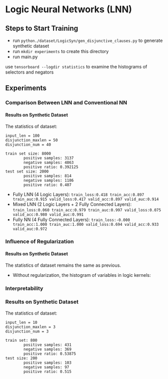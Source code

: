 # Logic Neural Networks (LNN)

## Steps to Start Training

- run `python./dataset/LogicSyn/gen_disjunctive_clauses.py` to generate synthetic dataset
- run `mkdir experiments` to create this directory
- run main.py

use `tensorboard --logdir statistics` to examine the histograms of selectors and negators

## Experiments

### Comparison Between LNN and Conventional NN

#### Results on Synthetic Dataset

The statistics of dataset:

```
input_len = 100
disjunction_maxlen = 50
disjunction_num = 40

train set size: 8000
        positive samples: 3137
        negative samples: 4863
        positive ratio: 0.392125
test set size: 2000
        positive samples: 814
        negative samples: 1186
        positive ratio: 0.407
```

- Fully LNN (4 Logic Layers): `train_loss:0.418 train_acc:0.897 train_auc:0.915 valid_loss:0.417 valid_acc:0.897 valid_auc:0.914`
- Mixed LNN (2 Logic Layers + 2 Fully Connected Layers): `train_loss:0.060 train_acc:0.979 train_auc:0.997 valid_loss:0.075 valid_acc:0.980 valid_auc:0.991`
- Fully NN (4 Fully Connected Layers): `train_loss:-0.000 train_acc:1.000 train_auc:1.000 valid_loss:0.694 valid_acc:0.933 valid_auc:0.972`

### Influence of Regularization

#### Results on Synthetic Dataset

The statistics of dataset remains the same as previous.

- Without regularization, the histogram of variables in logic kernels:

### Interpretability

### Results on Synthetic Dataset

The statistics of dataset:

```
input_len = 10
disjunction_maxlen = 3
disjunction_num = 3

train set: 800
        positive samples: 431
        negative samples: 369
        positive ratio: 0.53875
test size: 200
        positive samples: 103
        negative samples: 97
        positive ratio: 0.515
```
